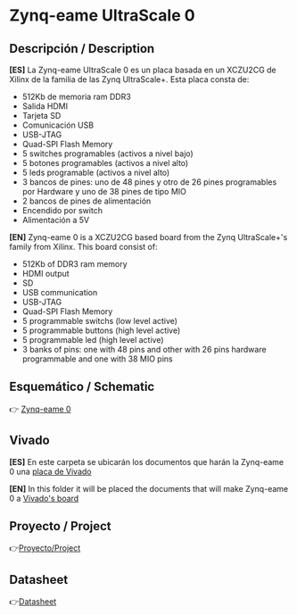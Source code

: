 # Zynq-eame UltraScale  0

## Descripción / Description

**[ES]** La Zynq-eame UltraScale 0 es un placa basada en un XCZU2CG de Xilinx de la familia de las Zynq UltraScale+.
Esta placa consta de:
- 512Kb de memoria ram DDR3
- Salida HDMI 
- Tarjeta SD
- Comunicación USB
- USB-JTAG 
- Quad-SPI Flash Memory
- 5 switches programables (activos a nivel bajo)
- 5 botones programables (activos a nivel alto)
- 5 leds programable (activos a nivel alto)
- 3 bancos de pines: uno de 48 pines y otro de 26 pines programables por Hardware y uno de 38 pines de tipo MIO
- 2 bancos de pines de alimentación
- Encendido por switch
- Alimentación a 5V

**[EN]** Zynq-eame 0 is a XCZU2CG based board from the Zynq UltraScale+'s family from Xilinx.
This board consist of:
- 512Kb of DDR3 ram memory
- HDMI output
- SD
- USB communication
- USB-JTAG
- Quad-SPI Flash Memory
- 5 programmable switchs (low level active)
- 5 programmable buttons (high level active)
- 5 programmable led (high level active)
- 3 banks of pins: one with 48 pins and other with 26 pins hardware programmable and one with 38 MIO pins 

## Esquemático / Schematic
👉 [Zynq-eame 0](Zynq-eame_UltraScale_0.pdf)

## Vivado
**[ES]** En este carpeta se ubicarán los documentos que harán la Zynq-eame 0 una [placa de Vivado](Vivado)

**[EN]** In this folder it will be placed the documents that will make Zynq-eame 0 a [Vivado's board](Vivado)

## Proyecto / Project
👉[Proyecto/Project](KiCad)

## Datasheet
👉[Datasheet](Datasheets)
